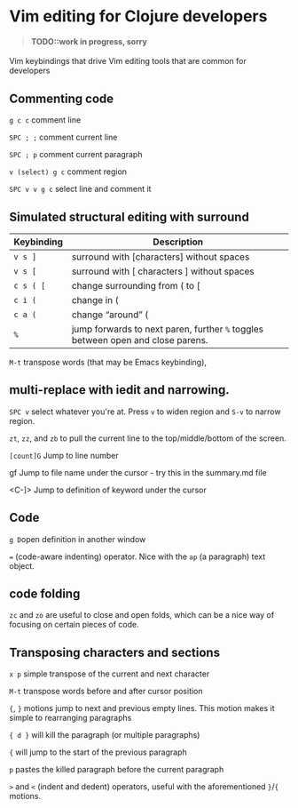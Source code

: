# Vim editing for Clojure developers

> #### TODO::work in progress, sorry

Vim keybindings that drive Vim editing tools that are common for developers


## Commenting code

`g c c`  comment line

`SPC ; ;` comment current line

`SPC ; p` comment current paragraph

`v (select) g c`  comment region

`SPC v v g c`  select line and comment it


## Simulated structural editing with surround ##

| Keybinding | Description                                                                     |
|------------|---------------------------------------------------------------------------------|
| `v s ]`    | surround with [characters] without spaces                                       |
| `v s [`    | surround with [ characters ] without spaces                                     |
| `c s ( [`  | change surrounding from ( to [                                                  |
| `c i (`    | change in (                                                                     |
| `c a (`    | change “around” (                                                               |
| `%`        | jump forwards to next paren, further `%` toggles between open and close parens. |

`M-t` transpose words (that may be Emacs keybinding),


## multi-replace with iedit and narrowing.

`SPC v` select whatever you're at. Press `v` to widen region and `S-v` to narrow region.




`zt`, `zz`, and `zb` to pull the current line to the top/middle/bottom of the screen.


`[count]G` Jump to line number

gf Jump to file name under the cursor - try this in the summary.md file

<C-]> Jump to definition of keyword under the cursor



## Code

`g D`open definition in another window

`=` (code-aware indenting) operator. Nice with the `ap` (a paragraph) text object.


## code folding

`zc` and `zo` are useful to close and open folds, which can be a nice way of focusing on certain pieces of code.


## Transposing characters and sections ##

`x p`  simple transpose of the current and next character

`M-t` transpose words before and after cursor position

`{`, `}` motions jump to next and previous empty lines.  This motion makes it simple to rearranging paragraphs

`{ d }` will kill the paragraph (or multiple paragraphs)

`{` will jump to the start of the previous paragraph

`p` pastes the killed paragraph before the current paragraph


`>` and `<` (indent and dedent) operators, useful with the aforementioned `}`/`{` motions.

